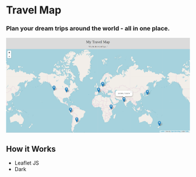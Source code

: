 # Travel Map

### Plan your dream trips around the world - all in one place.

![alt text](https://github.com/graceyw/travelmap/blob/master/travelmap8.3.18.png "")

## How it Works
- Leaflet JS
- Dark

